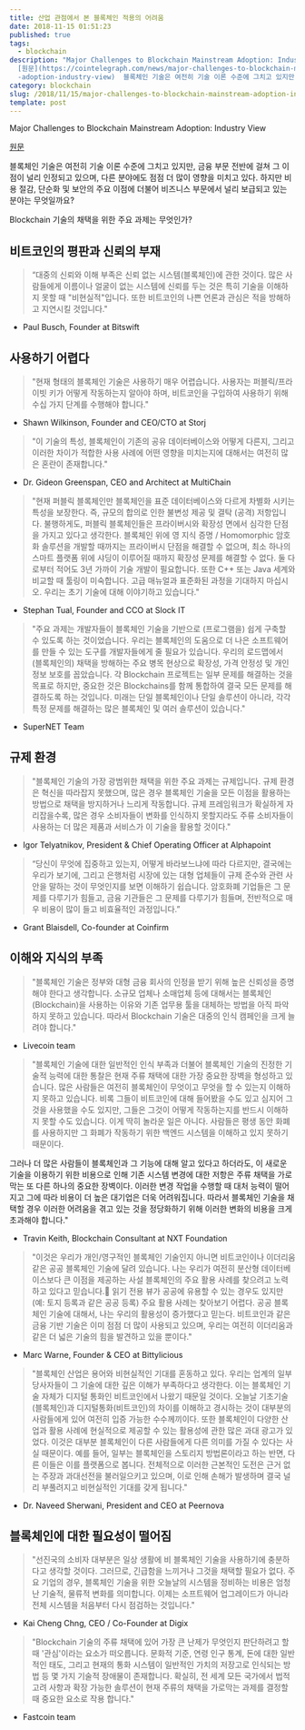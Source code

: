 ```yaml
---
title: 산업 관점에서 본 블록체인 적용의 어려움
date: 2018-11-15 01:51:23
published: true
tags:
  - blockchain
description: "Major Challenges to Blockchain Mainstream Adoption: Industry View
  [원문](https://cointelegraph.com/news/major-challenges-to-blockchain-mainstream\
  -adoption-industry-view)  블록체인 기술은 여전히 기술 이론 수준에 그치고 있지만..."
category: blockchain
slug: /2018/11/15/major-challenges-to-blockchain-mainstream-adoption-industry-view/
template: post
---
```


Major Challenges to Blockchain Mainstream Adoption: Industry View

[원문](https://cointelegraph.com/news/major-challenges-to-blockchain-mainstream-adoption-industry-view)

블록체인 기술은 여전히 기술 이론 수준에 그치고 있지만, 금융 부문 전반에 걸쳐 그 이점이 널리 인정되고 있으며, 다른 분야에도 점점 더 많이 영향을 미치고 있다. 하지만 비용 절감, 단순화 및 보안의 주요 이점에 더불어 비즈니스 부문에서 널리 보급되고 있는 분야는 무엇일까요?

Blockchain 기술의 채택을 위한 주요 과제는 무엇인가?

## 비트코인의 평판과 신뢰의 부재

> “대중의 신뢰와 이해 부족은 신뢰 없는 시스템(블록체인)에 관한 것이다. 많은 사람들에게 이름이나 얼굴이 없는 시스템에 신뢰를 두는 것은 특히 기술을 이해하지 못할 때 "비현실적"입니다. 또한 비트코인의 나쁜 언론과 관심은 적을 방해하고 지연시킬 것입니다."

- Paul Busch, Founder at Bitswift

## 사용하기 어렵다

> "현재 형태의 블록체인 기술은 사용하기 매우 어렵습니다. 사용자는 퍼블릭/프라이빗 키가 어떻게 작동하는지 알아야 하며, 비트코인을 구입하여 사용하기 위해 수십 가지 단계를 수행해야 합니다."

- Shawn Wilkinson, Founder and CEO/CTO at Storj

> "이 기술의 특성, 블록체인이 기존의 공유 데이터베이스와 어떻게 다른지, 그리고 이러한 차이가 적합한 사용 사례에 어떤 영향을 미치는지에 대해서는 여전히 많은 혼란이 존재합니다."

- Dr. Gideon Greenspan, CEO and Architect at MultiChain

> "현재 퍼블릭 블록체인만 블록체인을 표준 데이터베이스와 다르게 차별화 시키는 특성을 보장한다. 즉, 규모의 합의로 인한 불변성 제공 및 결탁 (공격) 저항입니다. 불행하게도, 퍼블릭 블록체인들은 프라이버시와 확장성 면에서 심각한 단점을 가지고 있다고 생각한다. 블록체인 위에 영 지식 증명 / Homomorphic 암호화 솔루션을 개발할 때까지는 프라이버시 단점을 해결할 수 없으며, 최소 하나의 스마트 플랫폼 위에 샤딩이 이루어질 때까지 확장성 문제를 해결할 수 없다. 둘 다로부터 적어도 3년 가까이 기술 개발이 필요합니다. 또한 C++ 또는 Java 세계와 비교할 때 툴링이 미숙합니다. 고급 매뉴얼과 표준화된 과정을 기대하지 마십시오. 우리는 초기 기술에 대해 이야기하고 있습니다."

- Stephan Tual, Founder and CCO at Slock IT

> "주요 과제는 개발자들이 블록체인 기술을 기반으로 (프로그램을) 쉽게 구축할 수 있도록 하는 것이었습니다. 우리는 블록체인의 도움으로 더 나은 소프트웨어를 만들 수 있는 도구를 개발자들에게 줄 필요가 있습니다. 우리의 로드맵에서 (블록체인의) 채택을 방해하는 주요 병목 현상으로 확장성, 가격 안정성 및 개인 정보 보호를 꼽았습니다. 각 Blockchain 프로젝트는 일부 문제를 해결하는 것을 목표로 하지만, 중요한 것은 Blockchains를 함께 통합하여 결국 모든 문제를 해결하도록 하는 것입니다. 미래는 단일 블록체인이나 단일 솔루션이 아니라, 각각 특정 문제를 해결하는 많은 블록체인 및 여러 솔루션이 있습니다."

- SuperNET Team

## 규제 환경

> "블록체인 기술의 가장 광범위한 채택을 위한 주요 과제는 규제입니다. 규제 환경은 혁신을 따라잡지 못했으며, 많은 경우 블록체인 기술을 모든 이점을 활용하는 방법으로 채택을 방지하거나 느리게 작동합니다. 규제 프레임워크가 확실하게 자리잡을수록, 많은 경우 소비자들이 변화를 인식하지 못할지라도 주류 소비자들이 사용하는 더 많은 제품과 서비스가 이 기술을 활용할 것이다."

- Igor Telyatnikov‎, President & Chief Operating Officer at Alphapoint

> “당신이 무엇에 집중하고 있는지, 어떻게 바라보느냐에 따라 다르지만, 결국에는 우리가 보기에, 그리고 은행처럼 시장에 있는 대형 업체들이 규제 준수와 관련 사안을 말하는 것이 무엇인지를 보면 이해하기 쉽습니다. 암호화폐 기업들은 그 문제를 다루기가 힘들고, 금융 기관들은 그 문제를 다루기가 힘들며, 전반적으로 매우 비용이 많이 들고 비효율적인 과정입니다.”

- Grant Blaisdell, Co-founder at Coinfirm

## 이해와 지식의 부족

> "블록체인 기술은 정부와 대형 금융 회사의 인정을 받기 위해 높은 신뢰성을 증명해야 한다고 생각합니다. 소규모 업체나 소매업체 등에 대해서는 블록체인(Blockchain)을 사용하는 이유와 기존 업무용 툴을 대체하는 방법을 아직 파악하지 못하고 있습니다. 따라서 Blockchain 기술은 대중의 인식 캠페인을 크게 늘려야 합니다."

- Livecoin team

> "블록체인 기술에 대한 일반적인 인식 부족과 더불어 블록체인 기술의 진정한 기술적 능력에 대한 통찰은 현재 주류 채택에 대한 가장 중요한 장벽을 형성하고 있습니다. 많은 사람들은 여전히 블록체인이 무엇이고 무엇을 할 수 있는지 이해하지 못하고 있습니다. 비록 그들이 비트코인에 대해 들어봤을 수도 있고 심지어 그것을 사용했을 수도 있지만, 그들은 그것이 어떻게 작동하는지를 반드시 이해하지 못할 수도 있습니다. 이게 딱히 놀라운 일은 아니다. 사람들은 평생 동안 화폐를 사용하지만 그 화폐가 작동하기 위한 백엔드 시스템을 이해하고 있지 못하기 때문이다.

그러나 더 많은 사람들이 블록체인과 그 기능에 대해 알고 있다고 하더라도, 이 새로운 기술을 이용하기 위한 비용으로 인해 기존 시스템 변경에 대한 저항은 주류 채택을 가로막는 또 다른 하나의 중요한 장벽이다. 이러한 변경 작업을 수행할 때 대처 능력이 떨어지고 그에 따라 비용이 더 높은 대기업은 더욱 어려워집니다. 따라서 블록체인 기술을 채택할 경우 이러한 어려움을 겪고 있는 것을 정당화하기 위해 이러한 변화의 비용을 크게 초과해야 합니다."

- Travin Keith, Blockchain Consultant at NXT Foundation

> "이것은 우리가 개인/영구적인 블록체인 기술인지 아니면 비트코인이나 이더리움 같은 공공 블록체인 기술에 달려 있습니다. 나는 우리가 여전히 분산형 데이터베이스보다 큰 이점을 제공하는 사설 블록체인의 주요 활용 사례를 찾으려고 노력하고 있다고 믿습니다. 읽기 전용 뷰가 공공에 유용할 수 있는 경우도 있지만(예: 토지 등록과 같은 공공 등록) 주요 활용 사례는 찾아보기 어렵다. 공공 블록체인 기술에 대해서, 나는 우리의 활용성이 증가했다고 믿는다. 비트코인과 같은 금융 기반 기술은 이미 점점 더 많이 사용되고 있으며, 우리는 여전히 이더리움과 같은 더 넓은 기술의 힘을 발견하고 있을 뿐이다."

- Marc Warne, Founder & CEO at Bittylicious

> "블록체인 산업은 용어와 비현실적인 기대를 혼동하고 있다. 우리는 업계의 일부 당사자들이 그 기술에 대한 깊은 이해가 부족하다고 생각한다. 이는 블록체인 기술 자체가 디지털 통화인 비트코인에서 나왔기 때문일 것이다. 오늘날 기초기술(블록체인)과 디지털통화(비트코인)의 차이를 이해하고 경시하는 것이 대부분의 사람들에게 있어 여전히 입증 가능한 수수께끼이다. 또한 블록체인이 다양한 산업과 활용 사례에 현실적으로 제공할 수 있는 활용성에 관한 많은 과대 광고가 있었다. 이것은 대부분 블록체인이 다른 사람들에게 다른 의미를 가질 수 있다는 사실 때문이다. 예를 들어, 일부는 블록체인을 스토리지 방법론이라고 하는 반면, 다른 이들은 이를 플랫폼으로 봅니다. 전체적으로 이러한 근본적인 도전은 근거 없는 주장과 과대선전을 불러일으키고 있으며, 이로 인해 손해가 발생하며 결국 널리 부풀려지고 비현실적인 기대를 갖게 됩니다."

- Dr. Naveed Sherwani, President and CEO at Peernova

## 블록체인에 대한 필요성이 떨어짐

> "선진국의 소비자 대부분은 일상 생활에 비 블록체인 기술을 사용하기에 충분하다고 생각할 것이다. 그러므로, 긴급함을 느끼거나 그것을 채택할 필요가 없다. 주요 기업의 경우, 블록체인 기술을 위한 오늘날의 시스템을 정비하는 비용은 엄청난 기술적, 물류적 변화를 의미합니다. 이제는 소프트웨어 업그레이드가 아니라 전체 시스템을 처음부터 다시 점검하는 것입니다."

- Kai Cheng Chng, CEO / Co-Founder at Digix

> "Blockchain 기술의 주류 채택에 있어 가장 큰 난제가 무엇인지 판단하려고 할 때 '관심'이라는 요소가 떠오릅니다. 문화적 기준, 연령 인구 통계, 돈에 대한 일반적인 태도, 그리고 현재의 통화 시스템이 일반적인 가치의 저장고로 인식되는 방법 등 몇 가지 기술적 장애물이 존재합니다. 확실히, 전 세계 모든 국가에서 법적 고려 사항과 확장 가능한 솔루션이 현재 주류의 채택을 가로막는 과제를 결정할 때 중요한 요소로 작용 합니다."

- Fastcoin team
